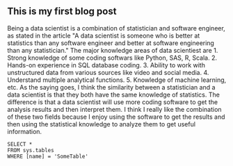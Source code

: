 ## This is my first blog post
Being a data scientist is a combination of statistician and software engineer, as stated in the article "A data scientist is someone who is better at statistics than any software engineer and better at software engineering than any statistician." 
The major knowledge areas of data scientiest are 1. Strong knowledge of some coding softwars like Python, SAS, R, Scala.
                                                 2. Hands-on experience in SQL database coding. 
                                                 3. Ability to work with unstructured data from various sources like video and social media.
                                                 4. Understand multiple analytical functions.
                                                 5. Knowledge of machine learning, etc. 
As the saying goes, I think the similarity between a statistician and a data scientist is that they both have the same knowledge of statistics. 
The difference is that a data scientist will use more coding software to get the analysis results and then interpret them. 
I think I really like the combination of these two fields because I enjoy using the software to get the results and then using the statistical knowledge to analyze them to get useful information.
  ```tsql
 SELECT *
 FROM sys.tables
  WHERE [name] = 'SomeTable'
 ```
